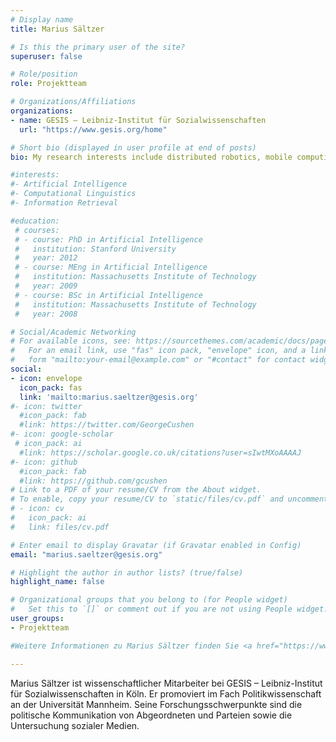 ```yaml
---
# Display name
title: Marius Sältzer

# Is this the primary user of the site?
superuser: false

# Role/position
role: Projektteam

# Organizations/Affiliations
organizations:
- name: GESIS – Leibniz-Institut für Sozialwissenschaften
  url: "https://www.gesis.org/home"

# Short bio (displayed in user profile at end of posts)
bio: My research interests include distributed robotics, mobile computing and programmable matter.

#interests:
#- Artificial Intelligence
#- Computational Linguistics
#- Information Retrieval

#education:
 # courses:
 # - course: PhD in Artificial Intelligence
 #   institution: Stanford University
 #   year: 2012
 # - course: MEng in Artificial Intelligence
 #   institution: Massachusetts Institute of Technology
 #   year: 2009
 # - course: BSc in Artificial Intelligence
 #   institution: Massachusetts Institute of Technology
 #   year: 2008

# Social/Academic Networking
# For available icons, see: https://sourcethemes.com/academic/docs/page-builder/#icons
#   For an email link, use "fas" icon pack, "envelope" icon, and a link in the
#   form "mailto:your-email@example.com" or "#contact" for contact widget.
social:
- icon: envelope
  icon_pack: fas
  link: 'mailto:marius.saeltzer@gesis.org'
#- icon: twitter
  #icon_pack: fab
  #link: https://twitter.com/GeorgeCushen
#- icon: google-scholar
 # icon_pack: ai
  #link: https://scholar.google.co.uk/citations?user=sIwtMXoAAAAJ
#- icon: github
  #icon_pack: fab
  #link: https://github.com/gcushen
# Link to a PDF of your resume/CV from the About widget.
# To enable, copy your resume/CV to `static/files/cv.pdf` and uncomment the lines below.
# - icon: cv
#   icon_pack: ai
#   link: files/cv.pdf

# Enter email to display Gravatar (if Gravatar enabled in Config)
email: "marius.saeltzer@gesis.org"

# Highlight the author in author lists? (true/false)
highlight_name: false

# Organizational groups that you belong to (for People widget)
#   Set this to `[]` or comment out if you are not using People widget.
user_groups:
- Projektteam

#Weitere Informationen zu Marius Sältzer finden Sie <a href="https://www.uni-koblenz-landau.de/de/landau/fb6/sowi/pw/abteilung/politische-kommunikation/team/mona-dian-m-a/mona-dian" target="_blank">hier</a>.

---
```


Marius Sältzer ist wissenschaftlicher Mitarbeiter bei GESIS – Leibniz-Institut für Sozialwissenschaften in Köln. Er promoviert im Fach Politikwissenschaft an der Universität Mannheim. Seine Forschungsschwerpunkte sind die politische Kommunikation von Abgeordneten und Parteien sowie die Untersuchung sozialer Medien.


